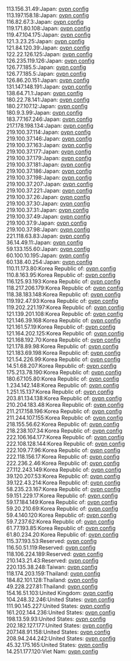 113.156.31.49:Japan: [ovpn config](vpn/113_156_31_49.ovpn)  
113.197.158.18:Japan: [ovpn config](vpn/113_197_158_18.ovpn)  
116.82.67.3:Japan: [ovpn config](vpn/116_82_67_3.ovpn)  
119.171.80.108:Japan: [ovpn config](vpn/119_171_80_108.ovpn)  
119.47.104.175:Japan: [ovpn config](vpn/119_47_104_175.ovpn)  
121.3.23.25:Japan: [ovpn config](vpn/121_3_23_25.ovpn)  
121.84.120.39:Japan: [ovpn config](vpn/121_84_120_39.ovpn)  
122.22.126.125:Japan: [ovpn config](vpn/122_22_126_125.ovpn)  
126.235.119.126:Japan: [ovpn config](vpn/126_235_119_126.ovpn)  
126.77.185.5:Japan: [ovpn config](vpn/126_77_185_5.ovpn)  
126.77.185.5:Japan: [ovpn config](vpn/126_77_185_5.ovpn)  
126.86.20.151:Japan: [ovpn config](vpn/126_86_20_151.ovpn)  
131.147.148.191:Japan: [ovpn config](vpn/131_147_148_191.ovpn)  
138.64.71.1:Japan: [ovpn config](vpn/138_64_71_1.ovpn)  
180.22.78.141:Japan: [ovpn config](vpn/180_22_78_141.ovpn)  
180.27.107.12:Japan: [ovpn config](vpn/180_27_107_12.ovpn)  
180.9.3.99:Japan: [ovpn config](vpn/180_9_3_99.ovpn)  
183.77.167.246:Japan: [ovpn config](vpn/183_77_167_246.ovpn)  
217.178.198.134:Japan: [ovpn config](vpn/217_178_198_134.ovpn)  
219.100.37.114:Japan: [ovpn config](vpn/219_100_37_114.ovpn)  
219.100.37.146:Japan: [ovpn config](vpn/219_100_37_146.ovpn)  
219.100.37.163:Japan: [ovpn config](vpn/219_100_37_163.ovpn)  
219.100.37.177:Japan: [ovpn config](vpn/219_100_37_177.ovpn)  
219.100.37.179:Japan: [ovpn config](vpn/219_100_37_179.ovpn)  
219.100.37.181:Japan: [ovpn config](vpn/219_100_37_181.ovpn)  
219.100.37.186:Japan: [ovpn config](vpn/219_100_37_186.ovpn)  
219.100.37.198:Japan: [ovpn config](vpn/219_100_37_198.ovpn)  
219.100.37.207:Japan: [ovpn config](vpn/219_100_37_207.ovpn)  
219.100.37.221:Japan: [ovpn config](vpn/219_100_37_221.ovpn)  
219.100.37.26:Japan: [ovpn config](vpn/219_100_37_26.ovpn)  
219.100.37.30:Japan: [ovpn config](vpn/219_100_37_30.ovpn)  
219.100.37.31:Japan: [ovpn config](vpn/219_100_37_31.ovpn)  
219.100.37.49:Japan: [ovpn config](vpn/219_100_37_49.ovpn)  
219.100.37.9:Japan: [ovpn config](vpn/219_100_37_9.ovpn)  
219.100.37.98:Japan: [ovpn config](vpn/219_100_37_98.ovpn)  
221.118.63.83:Japan: [ovpn config](vpn/221_118_63_83.ovpn)  
36.14.49.11:Japan: [ovpn config](vpn/36_14_49_11.ovpn)  
59.133.155.60:Japan: [ovpn config](vpn/59_133_155_60.ovpn)  
60.100.10.195:Japan: [ovpn config](vpn/60_100_10_195.ovpn)  
60.138.40.254:Japan: [ovpn config](vpn/60_138_40_254.ovpn)  
110.11.173.80:Korea Republic of: [ovpn config](vpn/110_11_173_80.ovpn)  
110.8.163.95:Korea Republic of: [ovpn config](vpn/110_8_163_95.ovpn)  
116.125.93.193:Korea Republic of: [ovpn config](vpn/116_125_93_193.ovpn)  
118.217.206.179:Korea Republic of: [ovpn config](vpn/118_217_206_179.ovpn)  
118.38.183.148:Korea Republic of: [ovpn config](vpn/118_38_183_148.ovpn)  
119.192.47.93:Korea Republic of: [ovpn config](vpn/119_192_47_93.ovpn)  
119.202.221.197:Korea Republic of: [ovpn config](vpn/119_202_221_197.ovpn)  
121.139.201.108:Korea Republic of: [ovpn config](vpn/121_139_201_108.ovpn)  
121.146.39.168:Korea Republic of: [ovpn config](vpn/121_146_39_168.ovpn)  
121.161.57.19:Korea Republic of: [ovpn config](vpn/121_161_57_19.ovpn)  
121.164.202.125:Korea Republic of: [ovpn config](vpn/121_164_202_125.ovpn)  
121.168.192.70:Korea Republic of: [ovpn config](vpn/121_168_192_70.ovpn)  
121.178.89.98:Korea Republic of: [ovpn config](vpn/121_178_89_98.ovpn)  
121.183.69.198:Korea Republic of: [ovpn config](vpn/121_183_69_198.ovpn)  
121.54.226.99:Korea Republic of: [ovpn config](vpn/121_54_226_99.ovpn)  
14.51.68.207:Korea Republic of: [ovpn config](vpn/14_51_68_207.ovpn)  
175.213.78.190:Korea Republic of: [ovpn config](vpn/175_213_78_190.ovpn)  
180.67.105.80:Korea Republic of: [ovpn config](vpn/180_67_105_80.ovpn)  
1.234.142.148:Korea Republic of: [ovpn config](vpn/1_234_142_148.ovpn)  
1.251.15.137:Korea Republic of: [ovpn config](vpn/1_251_15_137.ovpn)  
203.81.134.138:Korea Republic of: [ovpn config](vpn/203_81_134_138.ovpn)  
210.204.183.48:Korea Republic of: [ovpn config](vpn/210_204_183_48.ovpn)  
211.217.158.196:Korea Republic of: [ovpn config](vpn/211_217_158_196.ovpn)  
211.244.107.155:Korea Republic of: [ovpn config](vpn/211_244_107_155.ovpn)  
218.155.56.62:Korea Republic of: [ovpn config](vpn/218_155_56_62.ovpn)  
218.238.107.34:Korea Republic of: [ovpn config](vpn/218_238_107_34.ovpn)  
222.106.164.177:Korea Republic of: [ovpn config](vpn/222_106_164_177.ovpn)  
222.108.128.144:Korea Republic of: [ovpn config](vpn/222_108_128_144.ovpn)  
222.109.77.96:Korea Republic of: [ovpn config](vpn/222_109_77_96.ovpn)  
222.118.156.17:Korea Republic of: [ovpn config](vpn/222_118_156_17.ovpn)  
222.236.2.46:Korea Republic of: [ovpn config](vpn/222_236_2_46.ovpn)  
27.112.243.149:Korea Republic of: [ovpn config](vpn/27_112_243_149.ovpn)  
39.120.207.53:Korea Republic of: [ovpn config](vpn/39_120_207_53.ovpn)  
39.122.43.214:Korea Republic of: [ovpn config](vpn/39_122_43_214.ovpn)  
58.235.23.167:Korea Republic of: [ovpn config](vpn/58_235_23_167.ovpn)  
59.151.229.17:Korea Republic of: [ovpn config](vpn/59_151_229_17.ovpn)  
59.17.184.149:Korea Republic of: [ovpn config](vpn/59_17_184_149.ovpn)  
59.20.210.69:Korea Republic of: [ovpn config](vpn/59_20_210_69.ovpn)  
59.4.140.120:Korea Republic of: [ovpn config](vpn/59_4_140_120.ovpn)  
59.7.237.62:Korea Republic of: [ovpn config](vpn/59_7_237_62.ovpn)  
61.77.193.85:Korea Republic of: [ovpn config](vpn/61_77_193_85.ovpn)  
61.80.234.20:Korea Republic of: [ovpn config](vpn/61_80_234_20.ovpn)  
115.37.193.53:Reserved: [ovpn config](vpn/115_37_193_53.ovpn)  
116.50.51.119:Reserved: [ovpn config](vpn/116_50_51_119.ovpn)  
118.106.224.189:Reserved: [ovpn config](vpn/118_106_224_189.ovpn)  
210.143.21.43:Reserved: [ovpn config](vpn/210_143_21_43.ovpn)  
220.135.38.248:Taiwan: [ovpn config](vpn/220_135_38_248.ovpn)  
118.174.203.159:Thailand: [ovpn config](vpn/118_174_203_159.ovpn)  
184.82.101.128:Thailand: [ovpn config](vpn/184_82_101_128.ovpn)  
49.228.227.81:Thailand: [ovpn config](vpn/49_228_227_81.ovpn)  
154.16.51.103:United Kingdom: [ovpn config](vpn/154_16_51_103.ovpn)  
104.248.32.246:United States: [ovpn config](vpn/104_248_32_246.ovpn)  
111.90.145.227:United States: [ovpn config](vpn/111_90_145_227.ovpn)  
161.202.144.236:United States: [ovpn config](vpn/161_202_144_236.ovpn)  
198.13.59.93:United States: [ovpn config](vpn/198_13_59_93.ovpn)  
202.182.127.177:United States: [ovpn config](vpn/202_182_127_177.ovpn)  
207.148.91.158:United States: [ovpn config](vpn/207_148_91_158.ovpn)  
208.94.244.242:United States: [ovpn config](vpn/208_94_244_242.ovpn)  
45.32.175.165:United States: [ovpn config](vpn/45_32_175_165.ovpn)  
14.251.177.120:Viet Nam: [ovpn config](vpn/14_251_177_120.ovpn)  

